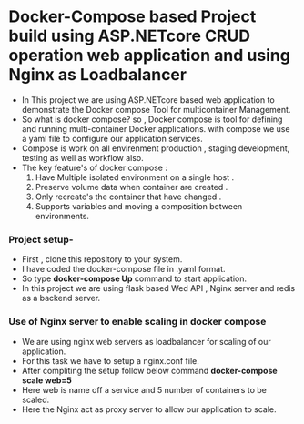 # Docker-Compose based Project build using ASP.NETcore CRUD operation web application and using Nginx as Loadbalancer 
- In This project we are using ASP.NETcore based web application to demonstrate the Docker compose Tool for multicontainer Management.
- So what is docker compose? so , Docker compose is tool for defining and running multi-container Docker applications. with compose we use a yaml file to configure our
  application services.
- Compose is work on all envirenment production , staging development, testing as well as workflow also.
- The key feature's of docker compose :
   1. Have Multiple isolated environment on a single host .
   2. Preserve volume data when container are created .
   3. Only recreate's the container that have changed .
   4. Supports variables and moving a composition between environments.
      
### Project setup-
-  First , clone this repository to your system.
-  I have coded the docker-compose file in .yaml format.
-  So type **docker-compose Up** command to start application.
-  In this project we are using flask based Wed API , Nginx server and redis as a backend server.

### Use of Nginx server to enable scaling in docker compose
- We are using nginx web servers as loadbalancer for scaling of our application.
- For this task we have to setup a nginx.conf file.
- After compliting the setup follow below command
          **docker-compose scale web=5**
- Here web is name off a service and 5 number of containers to be scaled.
- Here the Nginx act as proxy server to allow our application to scale.
